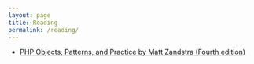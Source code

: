 ```yaml
---
layout: page
title: Reading
permalink: /reading/
---
```


<ul>
    <li><a href="http://www.amazon.com/Objects-Patterns-Practice-Matt-Zandstra/dp/1430260319/ref=sr_1_1?s=books&ie=UTF8&qid=1414145406&sr=1-1">PHP Objects, Patterns, and Practice by Matt Zandstra (Fourth edition)</a><i class="fa fa-check-circle"></i></li>
</ul>